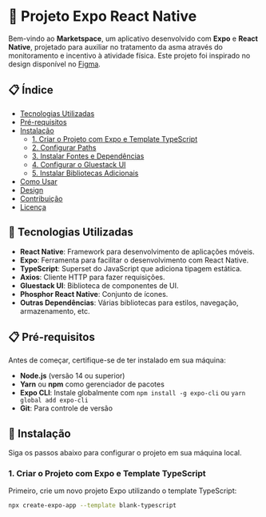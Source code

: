 # 🚀 Projeto Expo React Native

Bem-vindo ao **Marketspace**, um aplicativo desenvolvido com **Expo** e **React Native**, projetado para auxiliar no tratamento da asma através do monitoramento e incentivo à atividade física. Este projeto foi inspirado no design disponível no [Figma](https://www.figma.com/design/Ny7u6CkvjsMrSS6FktasBP/Rocketseat---Marketspace?node-id=2-12&p=f&t=X3Pi24SvQVKQzUPN-0).

## 📋 Índice

- [Tecnologias Utilizadas](#tecnologias-utilizadas)
- [Pré-requisitos](#pré-requisitos)
- [Instalação](#instalação)
  - [1. Criar o Projeto com Expo e Template TypeScript](#1-criar-o-projeto-com-expo-e-template-typescript)
  - [2. Configurar Paths](#2-configurar-paths)
  - [3. Instalar Fontes e Dependências](#3-instalar-fontes-e-dependências)
  - [4. Configurar o Gluestack UI](#4-configurar-o-gluestack-ui)
  - [5. Instalar Bibliotecas Adicionais](#5-instalar-bibliotecas-adicionais)
- [Como Usar](#como-usar)
- [Design](#design)
- [Contribuição](#contribuição)
- [Licença](#licença)

## 🔧 Tecnologias Utilizadas

- **React Native**: Framework para desenvolvimento de aplicações móveis.
- **Expo**: Ferramenta para facilitar o desenvolvimento com React Native.
- **TypeScript**: Superset do JavaScript que adiciona tipagem estática.
- **Axios**: Cliente HTTP para fazer requisições.
- **Gluestack UI**: Biblioteca de componentes de UI.
- **Phosphor React Native**: Conjunto de ícones.
- **Outras Dependências**: Várias bibliotecas para estilos, navegação, armazenamento, etc.

## 📋 Pré-requisitos

Antes de começar, certifique-se de ter instalado em sua máquina:

- **Node.js** (versão 14 ou superior)
- **Yarn** ou **npm** como gerenciador de pacotes
- **Expo CLI**: Instale globalmente com `npm install -g expo-cli` ou `yarn global add expo-cli`
- **Git**: Para controle de versão

## 🚀 Instalação

Siga os passos abaixo para configurar o projeto em sua máquina local.

### 1. Criar o Projeto com Expo e Template TypeScript

Primeiro, crie um novo projeto Expo utilizando o template TypeScript:

```bash
npx create-expo-app --template blank-typescript